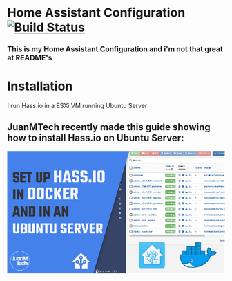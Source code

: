 # Home Assistant Configuration [![Build Status](https://drone.steplock.ca/api/badges/ikifar2012/Home-AssistantConfig/status.svg)](https://drone.steplock.ca/ikifar2012/Home-AssistantConfig)
### This is my Home Assistant Configuration and i'm not that great at README's
# Installation
 I run Hass.io in a ESXi VM running Ubuntu Server

## JuanMTech recently made this guide showing how to install Hass.io on Ubuntu Server:
![](github/Web-Setup-Hass.io-in-Docker-in-Ubuntu-server.png)